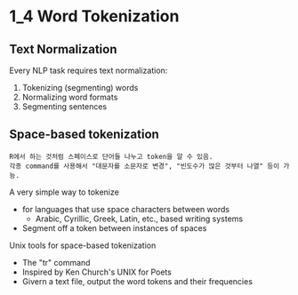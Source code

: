 # 1_4 Word Tokenization
## Text Normalization
Every NLP task requires text normalization:
  1. Tokenizing (segmenting) words
  2. Normalizing word formats
  3. Segmenting sentences
  
## Space-based tokenization
```
R에서 하는 것처럼 스페이스로 단어들 나누고 token을 알 수 있음.
각종 command를 사용해서 "대문자를 소문자로 변경", "빈도수가 많은 것부터 나열" 등이 가능.
```

A very simple way to tokenize
  + for languages that use space characters between words
    - Arabic, Cyrillic, Greek, Latin, etc., based writing systems
  + Segment off a token between instances of spaces <br>

Unix tools for space-based tokenization
  + The "tr" command
  + Inspired by Ken Church's UNIX for Poets
  + Givern a text file, output the word tokens and their frequencies

